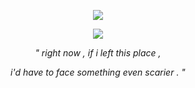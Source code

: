 <p align="center">
<img src="https://github.com/itsONLYS3X/itsONLYS3X/blob/3ace2ce95e95c91002d264f9907a999c9d9d89ec/IMG_4023.webp">

<p align="center"> 
<img src="https://github.com/itsONLYS3X/FENTanyl/blob/c1ef287463da7484f31d09e9941fdd01e7461d3a/Untitled522_20250120152738.png">

<p align="center">
  <i>" right now , if i left this place ,
<p align="center">
  i'd have to face something even scarier . "</i>
